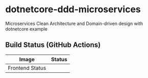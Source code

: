 # dotnetcore-ddd-microservices
Microservices Clean Architecture and Domain-driven design with dotnetcore example

## Build Status (GitHub Actions)

| Image | Status 
| ------------- | ------------- | 
| Frontend Status |  |

